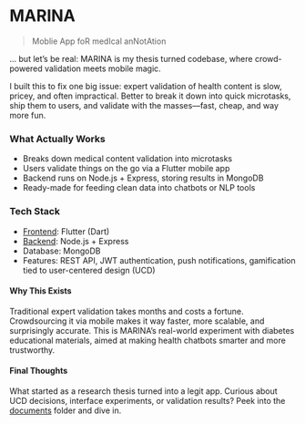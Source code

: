 # MARINA

> Moblie App foR medIcal anNotAtion

... but let’s be real: MARINA is my thesis turned codebase, where crowd-powered validation meets mobile magic.

I built this to fix one big issue: expert validation of health content is slow, pricey, and often impractical. Better to break it down into quick microtasks, ship them to users, and validate with the masses—fast, cheap, and way more fun.

### What Actually Works

- Breaks down medical content validation into microtasks
- Users validate things on the go via a Flutter mobile app
- Backend runs on Node.js + Express, storing results in MongoDB
- Ready-made for feeding clean data into chatbots or NLP tools

### Tech Stack

- [Frontend](marina/): Flutter (Dart)
- [Backend](server/): Node.js + Express
- Database: MongoDB
- Features: REST API, JWT authentication, push notifications, gamification tied to user-centered design (UCD)

#### Why This Exists

Traditional expert validation takes months and costs a fortune. Crowdsourcing it via mobile makes it way faster, more scalable, and surprisingly accurate. This is MARINA’s real-world experiment with diabetes educational materials, aimed at making health chatbots smarter and more trustworthy.

#### Final Thoughts

What started as a research thesis turned into a legit app. Curious about UCD decisions, interface experiments, or validation results? Peek into the [documents](docs/) folder and dive in.
